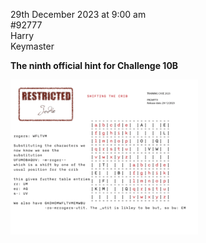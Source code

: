 29th December 2023 at 9:00 am<br/>
#92777<br/>
Harry<br/>
Keymaster

**The ninth official hint for Challenge 10B**



[<img src="CC2023-Challenge-10-prompt-9-300x248.png">](CC2023-Challenge-10-prompt-9.png)
